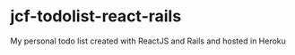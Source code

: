 # jcf-todolist-react-rails
My personal todo list created with ReactJS and Rails and hosted in Heroku

